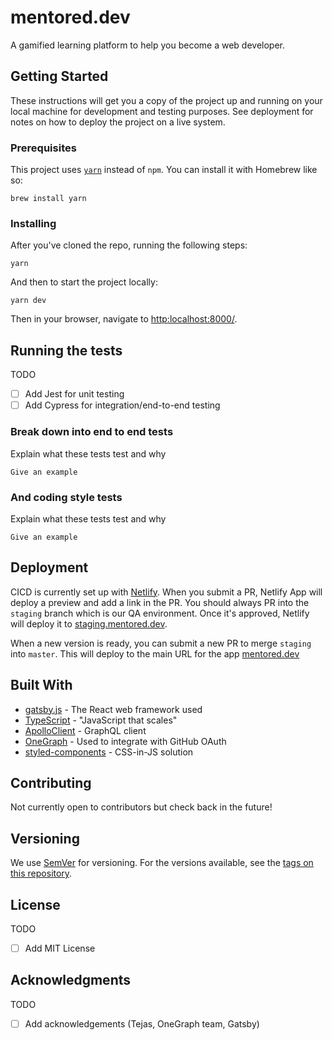 # mentored.dev

A gamified learning platform to help you become a web developer.

## Getting Started

These instructions will get you a copy of the project up and running on your local machine for development and testing purposes. See deployment for notes on how to deploy the project on a live system.

### Prerequisites

This project uses [`yarn`](https://yarnpkg.com/en/) instead of `npm`. You can install it with Homebrew like so:

```
brew install yarn
```


### Installing

After you've cloned the repo, running the following steps:

```
yarn
```

And then to start the project locally:

```
yarn dev
```

Then in your browser, navigate to [http:localhost:8000/](http:localhost:8000/).

## Running the tests

TODO
- [ ] Add Jest for unit testing
- [ ] Add Cypress for integration/end-to-end testing

### Break down into end to end tests

Explain what these tests test and why

```
Give an example
```

### And coding style tests

Explain what these tests test and why

```
Give an example
```

## Deployment

CICD is currently set up with [Netlify](https://www.netlify.com/). When you submit a PR, Netlify App will deploy a preview and add a link in the PR. You should always PR into the `staging` branch which is our QA environment. Once it's approved, Netlify will deploy it to [staging.mentored.dev](https://staging.mentored.dev).

When a new version is ready, you can submit a new PR to merge `staging` into `master`. This will deploy to the main URL for the app [mentored.dev](https://mentored.dev)

## Built With

* [gatsby.js](https://www.gatsbyjs.org/) - The React web framework used
* [TypeScript](https://www.typescriptlang.org/) - "JavaScript that scales"
* [ApolloClient](https://www.apollographql.com/) - GraphQL client
* [OneGraph](https://www.onegraph.com/) - Used to integrate with GitHub OAuth
* [styled-components](https://www.styled-components.com/) - CSS-in-JS solution

## Contributing

Not currently open to contributors but check back in the future!

## Versioning

We use [SemVer](http://semver.org/) for versioning. For the versions available, see the [tags on this repository](https://github.com/jsjoeio/mentored.dev/tags). 


## License

TODO
- [ ] Add MIT License 

## Acknowledgments

TODO 
- [ ] Add acknowledgements (Tejas, OneGraph team, Gatsby)
<!-- * Hat tip to anyone who's code was used -->

